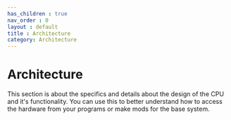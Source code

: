 ```yaml
---
has_children : true
nav_order : 0
layout : default
title : Architecture
category: Architecture
---
```


# Architecture

This section is about the specifics and details about the design of the CPU and it's functionality.
You can use this to better understand how to access the hardware from your programs or make mods for the base system.

<br>

<!----------------------------------------------------------------------------->

[Micro Instructions]: Micro%20Instructions
[Instruction Set]: Instruction%20Set
[Memory Layout]: Memory%20Layout
[Expansion Ports]: Expansion%20Ports
